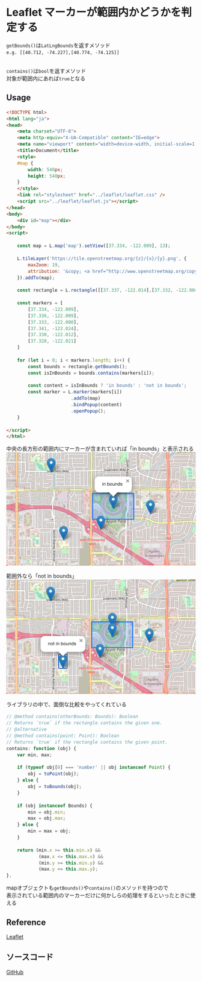 # Leaflet マーカーが範囲内かどうかを判定する
`getBounds()`は`LatLngBounds`を返すメソッド<br>
`e.g. [[40.712, -74.227],[40.774, -74.125]]`<br><br>

`contains()`は`bool`を返すメソッド<br>
対象が範囲内にあれば`true`となる

## Usage
```html
<!DOCTYPE html>
<html lang="ja">
<head>
    <meta charset="UTF-8">
    <meta http-equiv="X-UA-Compatible" content="IE=edge">
    <meta name="viewport" content="width=device-width, initial-scale=1.0">
    <title>Document</title>
    <style>
    #map {
        width: 540px;
        height: 540px;
    }
    </style>
    <link rel="stylesheet" href="../leaflet/leaflet.css" />
    <script src="../leaflet/leaflet.js"></script>
</head>
<body>
    <div id="map"></div>
</body>
<script>

    const map = L.map('map').setView([37.334, -122.009], 13);

    L.tileLayer('https://tile.openstreetmap.org/{z}/{x}/{y}.png', {
        maxZoom: 19,
        attribution: '&copy; <a href="http://www.openstreetmap.org/copyright">OpenStreetMap</a>'
    }).addTo(map);

    const rectangle = L.rectangle([[37.337, -122.014],[37.332, -122.004]]).addTo(map);

    const markers = [
        [37.334, -122.009],
        [37.336, -122.009],
        [37.333, -122.000],
        [37.341, -122.024],
        [37.330, -122.012],
        [37.328, -122.021]
    ]

    for (let i = 0; i < markers.length; i++) {
        const bounds = rectangle.getBounds();
        const isInBounds = bounds.contains(markers[i]);

        const content = isInBounds ? 'in bounds' : 'not in bounds';
        const marker = L.marker(markers[i])
                        .addTo(map)
                        .bindPopup(content)
                        .openPopup();
    }

</script>
</html>
```
中央の長方形の範囲内にマーカーが含まれていれば「in bounds」と表示される<br>
![inBounds](img/leaflet_inBounds.png)<br>

範囲外なら「not in bounds」<br>
![notInBounds](img/leaflet_notInBounds.png)<br>

ライブラリの中で、面倒な比較をやってくれている<br>
```javascript
// @method contains(otherBounds: Bounds): Boolean
// Returns `true` if the rectangle contains the given one.
// @alternative
// @method contains(point: Point): Boolean
// Returns `true` if the rectangle contains the given point.
contains: function (obj) {
    var min, max;

    if (typeof obj[0] === 'number' || obj instanceof Point) {
        obj = toPoint(obj);
    } else {
        obj = toBounds(obj);
    }

    if (obj instanceof Bounds) {
        min = obj.min;
        max = obj.max;
    } else {
        min = max = obj;
    }

    return (min.x >= this.min.x) &&
            (max.x <= this.max.x) &&
            (min.y >= this.min.y) &&
            (max.y <= this.max.y);
},
```
mapオブジェクトも`getBounds()`や`contains()`のメソッドを持つので<br>
表示されている範囲内のマーカーだけに何かしらの処理をするといったときに使える<br>

## Reference
[Leaflet](https://leafletjs.com/reference.html#rectangle)<br>

## ソースコード
[GitHub](https://github.com/pixcelo/Leaflet/blob/main/003/index.html)
